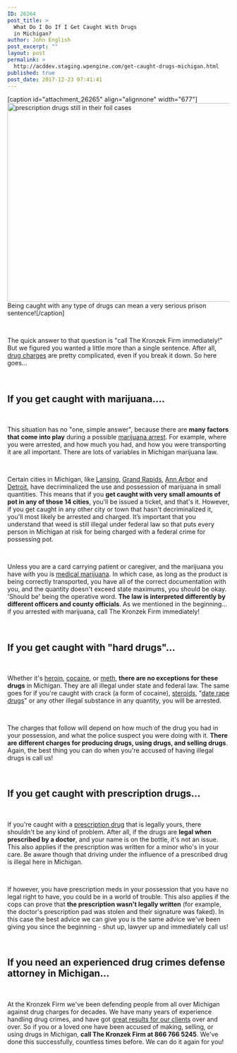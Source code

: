 ```yaml
---
ID: 26264
post_title: >
  What Do I Do If I Get Caught With Drugs
  in Michigan?
author: John English
post_excerpt: ""
layout: post
permalink: >
  http://acddev.staging.wpengine.com/get-caught-drugs-michigan.html
published: true
post_date: 2017-12-23 07:41:41
---
```

[caption id="attachment_26265" align="alignnone" width="677"]<img class=" wp-image-26265" src="http://acddev.staging.wpengine.com/wp-content/uploads/2017/12/drugs-2907982_640-300x200.jpg" alt="prescription drugs still in their foil cases" width="677" height="451" /> Being caught with any type of drugs can mean a very serious prison sentence![/caption]

&nbsp;

<span style="font-weight: 400;">The quick answer to that question is "call The Kronzek Firm immediately!" But we figured you wanted a little more than a single sentence. After all, </span><a href="https://acddev.staging.wpengine.com/drug-charges.html"><span style="font-weight: 400;">drug charges</span></a><span style="font-weight: 400;"> are pretty complicated, even if you break it down. So here goes...</span>

&nbsp;
<h2><b>If you get caught with marijuana….</b></h2>
&nbsp;

<span style="font-weight: 400;">This situation has no "one, simple answer", because there are </span><b>many factors that come into play</b><span style="font-weight: 400;"> during a possible </span><a href="https://acddev.staging.wpengine.com/marijuana.html"><span style="font-weight: 400;">marijuana arrest</span></a><span style="font-weight: 400;">. For example, where you were arrested, and how much you had, and how you were transporting it are all important. There are lots of variables in Michigan marijuana law. </span>

&nbsp;

<span style="font-weight: 400;">Certain cities in Michigan, like </span><a href="https://acddev.staging.wpengine.com/lansing-criminal-defense-lawyer.html"><span style="font-weight: 400;">Lansing</span></a><span style="font-weight: 400;">, </span><a href="https://acddev.staging.wpengine.com/kent-county-criminal-attorney-grand-rapids-michigan-criminal-defense-lawyer.html"><span style="font-weight: 400;">Grand Rapids</span></a><span style="font-weight: 400;">, </span><a href="https://acddev.staging.wpengine.com/washtenaw-county-criminal-defense-attorneys.html"><span style="font-weight: 400;">Ann Arbor</span></a><span style="font-weight: 400;"> and </span><a href="https://acddev.staging.wpengine.com/wayne-county-criminal-defense-attorney-michigan-top-lawyer-aggressive-team.html"><span style="font-weight: 400;">Detroit</span></a><span style="font-weight: 400;">, have decriminalized the use and possession of marijuana in small quantities. This means that if you </span><b>get caught with very small amounts of pot in any of those 14 cities</b><span style="font-weight: 400;">, you'll be issued a ticket, and that's it. However, if you get caught in any other city or town that hasn't decriminalized it, you'll most likely be arrested and charged. It’s important that you understand that weed is still illegal under federal law so that puts every person in Michigan at risk for being charged with a federal crime for possessing pot. </span>

&nbsp;

<span style="font-weight: 400;">Unless you are a card carrying patient or caregiver, and the marijuana you have with you is </span><a href="https://acddev.staging.wpengine.com/medical-marijuana.html"><span style="font-weight: 400;">medical marijuana</span></a><span style="font-weight: 400;">. In which case, as long as the product is being correctly transported, you have all of the correct documentation with you, and the quantity doesn't exceed state maximums, you should be okay. 'Should be' being the operative word. </span><b>The law is interpreted differently by different officers and county officials</b><span style="font-weight: 400;">. As we mentioned in the beginning… if you arrested with marijuana, call The Kronzek Firm immediately!</span>

&nbsp;
<h2><b>If you get caught with "hard drugs"...</b></h2>
&nbsp;

<span style="font-weight: 400;">Whether it's </span><a href="https://acddev.staging.wpengine.com/heroin.html"><span style="font-weight: 400;">heroin</span></a><span style="font-weight: 400;">, </span><a href="https://acddev.staging.wpengine.com/cocaine.html"><span style="font-weight: 400;">cocaine</span></a><span style="font-weight: 400;">, or </span><a href="https://acddev.staging.wpengine.com/methamphetamine.html"><span style="font-weight: 400;">meth</span></a><span style="font-weight: 400;">, </span><b>there are no exceptions for these drugs</b><span style="font-weight: 400;"> in Michigan. They are all illegal under state and federal law. The same goes for if you're caught with crack (a form of cocaine), </span><a href="https://acddev.staging.wpengine.com/anabolic-steroids.html"><span style="font-weight: 400;">steroids</span></a><span style="font-weight: 400;">, "</span><a href="https://acddev.staging.wpengine.com/date-rape-drugs.html"><span style="font-weight: 400;">date rape drugs</span></a><span style="font-weight: 400;">" or any other illegal substance in any quantity, you will be arrested. </span>

&nbsp;

<span style="font-weight: 400;">The charges that follow will depend on how much of the drug you had in your possession, and what the police suspect you were doing with it. </span><b>There are different charges for producing drugs, using drugs, and selling drugs</b><span style="font-weight: 400;">. Again, the best thing you can do when you're accused of having illegal drugs is call us!</span>

&nbsp;
<h2><b>If you get caught with prescription drugs...</b></h2>
&nbsp;

<span style="font-weight: 400;">If you're caught with a </span><a href="https://acddev.staging.wpengine.com/prescription-drug-abuse.html"><span style="font-weight: 400;">prescription drug</span></a><span style="font-weight: 400;"> that is legally yours, there shouldn't be any kind of problem. After all, if the drugs are </span><b>legal when prescribed by a doctor</b><span style="font-weight: 400;">, and your name is on the bottle, it's not an issue. This also applies if the prescription was written for a minor who's in your care. Be aware though that driving under the influence of a prescribed drug is illegal here in Michigan. </span>

&nbsp;

<span style="font-weight: 400;">If however, you have prescription meds in your possession that you have no legal right to have, you could be in a world of trouble. This also applies if the cops can prove that </span><b>the prescription wasn't legally written</b><span style="font-weight: 400;"> (for example, the doctor's prescription pad was stolen and their signature was faked). In this case the best advice we can give you is the same advice we've been giving you since the beginning - shut up, lawyer up and immediately call us!</span>

&nbsp;
<h2><b>If you need an experienced drug crimes defense attorney in Michigan…</b></h2>
&nbsp;

<span style="font-weight: 400;">At the Kronzek Firm we've been defending people from all over Michigan against drug charges for decades. We have many years of experience handling drug crimes, and have got </span><a href="https://acddev.staging.wpengine.com/proven-results.html"><span style="font-weight: 400;">great results for our clients</span></a><span style="font-weight: 400;"> over and over. So if you or a loved one have been accused of making, selling, or using drugs in Michigan, </span><b>call The Kronzek Firm at 866 766 5245</b><span style="font-weight: 400;">. We've done this successfully, countless times before. We can do it again for you!</span>

&nbsp;